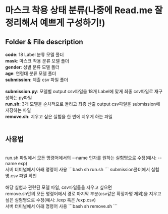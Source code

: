 # 마스크 착용 상태 분류(나중에 Read.me 잘 정리해서 예쁘게 구성하기!)

## Folder & File description
**code**: 18 Label 분류 모델 폴더<br>
**mask**: 마스크 착용 분류 모델 폴더<br>
**gender**: 성별 분류 모델 폴더<br>
**age**: 연령대 분류 모델 폴더<br>
**submission**: 제출 csv 파일 폴더<br>
<br>
**submission.py**: 모델별 output csv파일을 18개 Label에 맞게 최종 csv파일로 재구성하는 py파일<br>
**run.sh**: 3개 모델을 순차적으로 돌리고 최종 산출 output csv파일을 submission에 저장하는 파일<br>
**remove.sh**: 지우고 싶은 실험을 한 번에 지우게 하는 파일<br>
<br>
## 사용법
<br>
run.sh 파일에서 모든 명령어에서의 --name 인자를 원하는 실험명으로 수정(예시: --name exp)<br>
서버 터미널에서 아래 명령어 사용
```bash
sh run.sh
```
submission폴더에서 실험명.csv 파일 확인<br>
<br>
해당 실험과 관련된 모델 파일, csv파일들을 지우고 싶으면<br>
remove.sh안의 모든 명령어에서 경로 마지막 부분(csv같은 확장자명 제외)을 지우고 싶은 실험명으로 수정(예시: /exp 혹은 /exp.csv)<br>
서버 터미널에서 아래 명령어 사용
```bash
sh remove.sh
```
<br>
